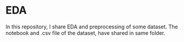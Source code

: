 # EDA

In this repository, I share EDA and preprocessing of some dataset.
The notebook and .csv file of the dataset, have shared in same folder.   
